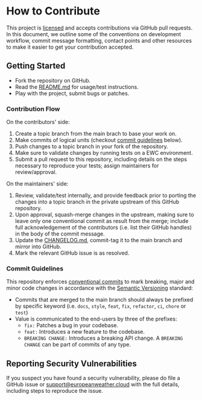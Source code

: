 # How to Contribute

This project is [licensed](./LICENSE) and accepts contributions via GitHub pull
requests. In this document, we outline some of the conventions on development
workflow, commit message formatting, contact points and other resources to make
it easier to get your contribution accepted.

## Getting Started

* Fork the repository on GitHub.
* Read the [README.md](./README.md) for usage/test instructions.
* Play with the project, submit bugs or patches.

### Contribution Flow

On the contributors' side:
1. Create a topic branch from the main brach to base your work on.
2. Make commits of logical units (checkout
[commit guidelines](#commit-guidelines) below).
3. Push changes to a topic branch in your fork of the repository.
4. Make sure to validate changes by running tests on a
EWC environment.
5. Submit a pull request to this repository, including details on
the steps necessary to reproduce your tests; assign maintainers for
review/approval.

On the maintainers' side:

1. Review, validate/test internally, and provide feedback prior to porting the
changes into a topic branch in the private upstream of this GitHub repository.
2. Upon approval, squash-merge changes in the upstream, making sure to leave
only one conventional commit as result from the merge; include full
acknowledgement of the contributors (i.e. list their GitHub handles) in the
body of the commit message.
3. Update the [CHANGELOG.md](./CHANGELOG.md), commit-tag it
to the main branch and mirror into GitHub.
4. Mark the relevant GitHub issue is as resolved.

### Commit Guidelines

This repository enforces
[conventional commits](https://www.conventionalcommits.org/en/v1.0.0/)
to mark breaking, major and minor code changes in accordance with the
[Semantic Versioning](https://semver.org/) standard:
- Commits that are merged to the main branch should always be prefixed by
specific keyword (i.e. `docs`, `style`, `feat`, `fix`, `refactor`, `ci`,
`chore` or `test`)
- Value is communicated to the end-users by three of the prefixes:
  - `fix:` Patches a bug in your codebase.
  - `feat:` Introduces a new feature to the codebase.
  - `BREAKING CHANGE:` Introduces a breaking API change. A
`BREAKING CHANGE` can be part of commits of any type.

## Reporting Security Vulnerabilities

If you suspect you have found a security vulnerability, please do file a GitHub issue or
[support@europeanweather.cloud](mailto:support@europeanweather.cloud) with the full details, including steps to reproduce the issue.
